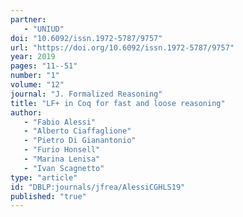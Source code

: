 ```yaml
---
partner: 
   - "UNIUD"
doi: "10.6092/issn.1972-5787/9757"
url: "https://doi.org/10.6092/issn.1972-5787/9757"
year: 2019
pages: "11--51"
number: "1"
volume: "12"
journal: "J. Formalized Reasoning"
title: "LF+ in Coq for fast and loose reasoning"
author: 
   - "Fabio Alessi"
   - "Alberto Ciaffaglione"
   - "Pietro Di Gianantonio"
   - "Furio Honsell"
   - "Marina Lenisa"
   - "Ivan Scagnetto"
type: "article"
id: "DBLP:journals/jfrea/AlessiCGHLS19"
published: "true"
---
```

